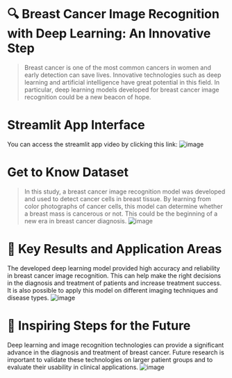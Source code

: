 # 🔍 Breast Cancer Image Recognition with Deep Learning: An Innovative Step
> Breast cancer is one of the most common cancers in women and early detection can save lives. Innovative technologies such as deep learning and artificial intelligence have great potential in this field. In particular, deep learning models developed for breast cancer image recognition could be a new beacon of hope.
# Streamlit App Interface
You can access the streamlit app video by clicking this link:
![image](https://github.com/busrasulukan/breast_cancer_image_detection/assets/129671358/92a5fa6b-7432-41ea-b7ac-9986432e5fb8)
# Get to Know Dataset 
> In this study, a breast cancer image recognition model was developed and used to detect cancer cells in breast tissue. By learning from color photographs of cancer cells, this model can determine whether a breast mass is cancerous or not. This could be the beginning of a new era in breast cancer diagnosis.
![image](https://github.com/busrasulukan/breast_cancer_image_detection/assets/129671358/aba570a3-82cb-4587-ba4a-da0c77e57714)
# 🌟 Key Results and Application Areas

The developed deep learning model provided high accuracy and reliability in breast cancer image recognition. This can help make the right decisions in the diagnosis and treatment of patients and increase treatment success. It is also possible to apply this model on different imaging techniques and disease types. 
![image](https://github.com/busrasulukan/breast_cancer_image_detection/assets/129671358/989c4ebb-5ebd-4e2d-af5c-83d83d19fe9b)
# 🚀 Inspiring Steps for the Future

Deep learning and image recognition technologies can provide a significant advance in the diagnosis and treatment of breast cancer. Future research is important to validate these technologies on larger patient groups and to evaluate their usability in clinical applications.
![image](https://github.com/busrasulukan/breast_cancer_image_detection/assets/129671358/fa21fd11-0987-4abf-903b-0f8c9f8dfcc5)

